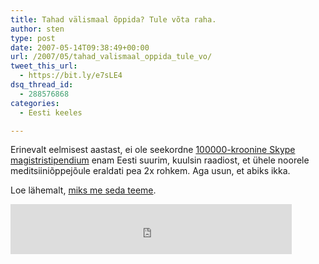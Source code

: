 ```yaml
---
title: Tahad välismaal õppida? Tule võta raha.
author: sten
type: post
date: 2007-05-14T09:38:49+00:00
url: /2007/05/tahad_valismaal_oppida_tule_vo/
tweet_this_url:
  - https://bit.ly/e7sLE4
dsq_thread_id:
  - 288576868
categories:
  - Eesti keeles

---
```

Erinevalt eelmisest aastast, ei ole seekordne [100000-kroonine Skype magistristipendium][1] enam Eesti suurim, kuulsin raadiost, et ühele noorele meditsiiniõppejõule eraldati pea 2x rohkem. Aga usun, et abiks ikka.

Loe lähemalt, [miks me seda teeme][2].

<iframe src="http://www.facebook.com/plugins/like.php?href=http%3A%2F%2Fsten.tamkivi.com%2F2007%2F05%2Ftahad_valismaal_oppida_tule_vo%2F&layout=standard&show_faces=true&width=450&action=like&colorscheme=light&height=80" scrolling="no" frameborder="0" style="border:none; overflow:hidden; width:450px; height:80px;" allowTransparency="true"></iframe>

 [1]: http://www.eitsa.ee/stipid/Stipendium/2007/skype.php
 [2]: http://share.skype.com/sites/et/2007/05/tule_vota_100000_krooni_ja_opi.html